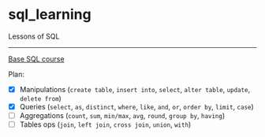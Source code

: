 # sql_learning
Lessons of SQL

***

[Base SQL course](https://www.codecademy.com/learn/learn-sql)

Plan:
* [x] Manipulations (`create table`, `insert into`, `select`, `alter table`, `update`, `delete from`)
* [x] Queries (`select`, `as`, `distinct`, `where`, `like`, `and`, `or`, `order by`, `limit`, `case`)
* [ ] Aggregations (`count`, `sum`, `min/max`, `avg`, `round`, `group by`, `having`)
* [ ] Tables ops (`join`, `left join`, `cross join`, `union`, `with`)

